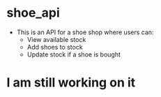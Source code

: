 # shoe_api

* This is an API for a shoe shop where users can:
  - View available stock
  - Add shoes to stock
  - Update stock if a shoe is bought
  
 # I am still working on it
